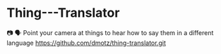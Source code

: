 # Thing---Translator
📷 🗣 Point your camera at things to hear how to say them in a different language
https://github.com/dmotz/thing-translator.git
